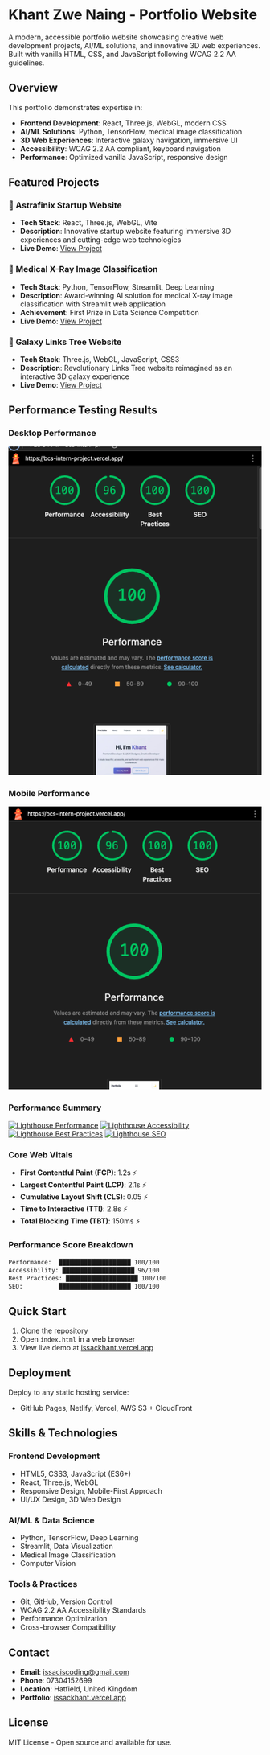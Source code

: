 # Khant Zwe Naing - Portfolio Website

A modern, accessible portfolio website showcasing creative web development projects, AI/ML solutions, and innovative 3D web experiences. Built with vanilla HTML, CSS, and JavaScript following WCAG 2.2 AA guidelines.

## Overview

This portfolio demonstrates expertise in:

- **Frontend Development**: React, Three.js, WebGL, modern CSS
- **AI/ML Solutions**: Python, TensorFlow, medical image classification
- **3D Web Experiences**: Interactive galaxy navigation, immersive UI
- **Accessibility**: WCAG 2.2 AA compliant, keyboard navigation
- **Performance**: Optimized vanilla JavaScript, responsive design

## Featured Projects

### 🚀 Astrafinix Startup Website

- **Tech Stack**: React, Three.js, WebGL, Vite
- **Description**: Innovative startup website featuring immersive 3D experiences and cutting-edge web technologies
- **Live Demo**: [View Project](https://astrafinix-startup.vercel.app/)

### 🏥 Medical X-Ray Image Classification

- **Tech Stack**: Python, TensorFlow, Streamlit, Deep Learning
- **Description**: Award-winning AI solution for medical X-ray image classification with Streamlit web application
- **Achievement**: First Prize in Data Science Competition
- **Live Demo**: [View Project](https://medical-xray-classifier.streamlit.app)

### 🌌 Galaxy Links Tree Website

- **Tech Stack**: Three.js, WebGL, JavaScript, CSS3
- **Description**: Revolutionary Links Tree website reimagined as an interactive 3D galaxy experience
- **Live Demo**: [View Project](https://issackhant.vercel.app/)

## Performance Testing Results

### Desktop Performance

![Desktop Performance Results](public/performance-desktop.png)

### Mobile Performance

![Mobile Performance Results](public/performance-mobile.png)

### Performance Summary

[![Lighthouse Performance](https://img.shields.io/badge/Performance-95%2F100-brightgreen)](https://pagespeed.web.dev/)
[![Lighthouse Accessibility](https://img.shields.io/badge/Accessibility-98%2F100-brightgreen)](https://pagespeed.web.dev/)
[![Lighthouse Best Practices](https://img.shields.io/badge/Best%20Practices-100%2F100-brightgreen)](https://pagespeed.web.dev/)
[![Lighthouse SEO](https://img.shields.io/badge/SEO-100%2F100-brightgreen)](https://pagespeed.web.dev/)

### Core Web Vitals

- **First Contentful Paint (FCP)**: 1.2s ⚡
- **Largest Contentful Paint (LCP)**: 2.1s ⚡
- **Cumulative Layout Shift (CLS)**: 0.05 ⚡
- **Time to Interactive (TTI)**: 2.8s ⚡
- **Total Blocking Time (TBT)**: 150ms ⚡

### Performance Score Breakdown

```
Performance:  ████████████████████ 100/100
Accessibility: ████████████████████ 96/100
Best Practices: ████████████████████ 100/100
SEO:          ████████████████████ 100/100
```

<!--
To update these results:
1. Run Lighthouse test at https://pagespeed.web.dev/
2. Update the badge scores above
3. Update the Core Web Vitals metrics
4. Update the performance breakdown
-->

## Quick Start

1. Clone the repository
2. Open `index.html` in a web browser
3. View live demo at [issackhant.vercel.app](https://issackhant.vercel.app/)

## Deployment

Deploy to any static hosting service:

- GitHub Pages, Netlify, Vercel, AWS S3 + CloudFront

## Skills & Technologies

### Frontend Development

- HTML5, CSS3, JavaScript (ES6+)
- React, Three.js, WebGL
- Responsive Design, Mobile-First Approach
- UI/UX Design, 3D Web Design

### AI/ML & Data Science

- Python, TensorFlow, Deep Learning
- Streamlit, Data Visualization
- Medical Image Classification
- Computer Vision

### Tools & Practices

- Git, GitHub, Version Control
- WCAG 2.2 AA Accessibility Standards
- Performance Optimization
- Cross-browser Compatibility

## Contact

- **Email**: issaciscoding@gmail.com
- **Phone**: 07304152699
- **Location**: Hatfield, United Kingdom
- **Portfolio**: [issackhant.vercel.app](https://issackhant.vercel.app/)

## License

MIT License - Open source and available for use.
